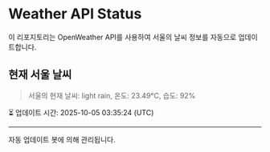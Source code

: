 
# Weather API Status

이 리포지토리는 OpenWeather API를 사용하여 서울의 날씨 정보를 자동으로 업데이트합니다.

## 현재 서울 날씨
> 서울의 현재 날씨: light rain, 온도: 23.49°C, 습도: 92%

⏳ 업데이트 시간: 2025-10-05 03:35:24 (UTC)

---
자동 업데이트 봇에 의해 관리됩니다.
